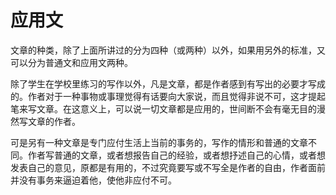 # 应用文

文章的种类，除了上面所讲过的分为四种（或两种）以外，如果用另外的标准，又可以分为普通文和应用文两种。

除了学生在学校里练习的写作以外，凡是文章，都是作者感到有写出的必要才写成的。作者对于一种事物或事理觉得有话要向大家说，而且觉得非说不可，这才提起笔来写文章。在这意义上，可以说一切文章都是应用的，世间断不会有毫无目的漫然写文章的作者。

可是另有一种文章是专门应付生活上当前的事务的，写作的情形和普通的文章不同。作者写普通的文章，或者想报告自己的经验，或者想抒述自己的心情，或者想发表自己的意见，原都是有用的，不过究竟要写或不写全是作者的自由，作者面前并没有事务来逼迫着他，使他非应付不可。
